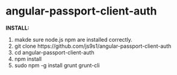 angular-passport-client-auth
============================

<b>INSTALL:</b>
<ol>
  <li>
  makde sure node.js npm are installed correctly.
  <li>
  git clone https://github.com/js9s1/angular-passport-client-auth
  <li>
  cd angular-passport-client-auth
 <li> 
   npm install
 <li>
   sudo npm -g install grunt grunt-cli
   
</ol>
